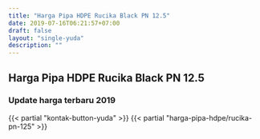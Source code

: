 ```yaml
---
title: "Harga Pipa HDPE Rucika Black PN 12.5"
date: 2019-07-16T06:21:57+07:00
draft: false
layout: "single-yuda"
description: ""
---
```


## Harga Pipa HDPE Rucika Black PN 12.5
### Update harga terbaru 2019
{{< partial "kontak-button-yuda" >}}
{{< partial "harga-pipa-hdpe/rucika-pn-125" >}}
